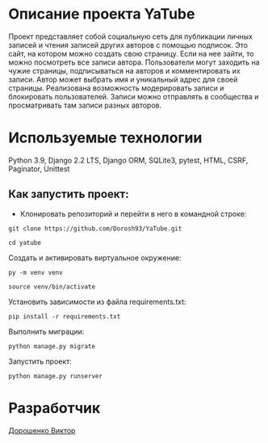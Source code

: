 # Описание проекта YaTube

Проект представляет собой социальную сеть для публикации личных записей и чтения записей других авторов с помощью подписок. 
Это сайт, на котором можно создать свою страницу. Если на нее зайти, то можно посмотреть все записи автора.
Пользователи могут заходить на чужие страницы, подписываться на авторов и комментировать их записи.
Автор может выбрать имя и уникальный адрес для своей страницы.
Реализована возможность модерировать записи и блокировать пользователей.
Записи можно отправлять в сообщества и просматривать там записи разных авторов.

# Используемые технологии

Python 3.9, Django 2.2 LTS, Django ORM, SQLite3, pytest, HTML, CSRF, Paginator, Unittest

## Как запустить проект:
- Клонировать репозиторий и перейти в него в командной строке:
```
git clone https://github.com/Dorosh93/YaTube.git
```
```
cd yatube
```
Cоздать и активировать виртуальное окружение:
```
py -m venv venv
```
```
source venv/bin/activate
```
Установить зависимости из файла requirements.txt:
```
pip install -r requirements.txt
```
Выполнить миграции:
```
python manage.py migrate
```
Запустить проект:
```
python manage.py runserver
```

# Разработчик

[Дорошенко Виктор](https://github.com/Dorosh93)
